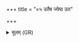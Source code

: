 +++
title = "०५ उतैष ज्येष्ठ उत"

+++
<details><summary>मूलम् (GR)</summary>

उतैष ज्येष्ठ उत वा कनिष्ठ  
उतैष भ्रातोत वा पितैषः ।  
एको देवो मनसि प्रविष्टः  
प्रथमो जातः स उ गर्भे अन्तः ॥
</details>